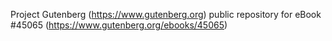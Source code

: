 Project Gutenberg (https://www.gutenberg.org) public repository for eBook #45065 (https://www.gutenberg.org/ebooks/45065)
